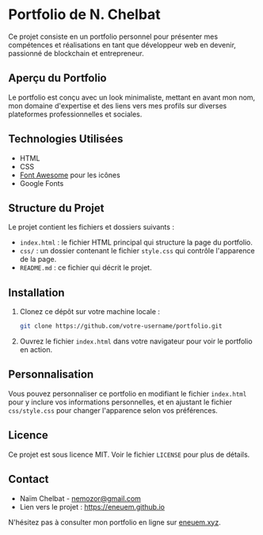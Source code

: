 # Portfolio de N. Chelbat

Ce projet consiste en un portfolio personnel pour présenter mes compétences et réalisations en tant que développeur web en devenir, passionné de blockchain et entrepreneur.

## Aperçu du Portfolio

Le portfolio est conçu avec un look minimaliste, mettant en avant mon nom, mon domaine d'expertise et des liens vers mes profils sur diverses plateformes professionnelles et sociales.

## Technologies Utilisées

- HTML
- CSS
- [Font Awesome](https://fontawesome.com/) pour les icônes
- Google Fonts

## Structure du Projet

Le projet contient les fichiers et dossiers suivants :

- `index.html` : le fichier HTML principal qui structure la page du portfolio.
- `css/` : un dossier contenant le fichier `style.css` qui contrôle l'apparence de la page.
- `README.md` : ce fichier qui décrit le projet.

## Installation

1. Clonez ce dépôt sur votre machine locale :
    ```bash
    git clone https://github.com/votre-username/portfolio.git
    ```
2. Ouvrez le fichier `index.html` dans votre navigateur pour voir le portfolio en action.

## Personnalisation

Vous pouvez personnaliser ce portfolio en modifiant le fichier `index.html` pour y inclure vos informations personnelles, et en ajustant le fichier `css/style.css` pour changer l'apparence selon vos préférences.

## Licence

Ce projet est sous licence MIT. Voir le fichier `LICENSE` pour plus de détails.

## Contact

- Naïm Chelbat - nemozor@gmail.com
- Lien vers le projet : https://eneuem.github.io

N'hésitez pas à consulter mon portfolio en ligne sur [eneuem.xyz](https://eneuem.xyz).


